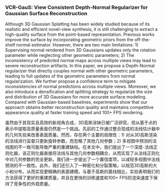 ### VCR-GauS: View Consistent Depth-Normal Regularizer for Gaussian Surface Reconstruction

Although 3D Gaussian Splatting has been widely studied because of its realistic and efficient novel-view synthesis, it is still challenging to extract a high-quality surface from the point-based representation. Previous works improve the surface by incorporating geometric priors from the off-the-shelf normal estimator. However, there are two main limitations: 1) Supervising normal rendered from 3D Gaussians updates only the rotation parameter while neglecting other geometric parameters; 2) The inconsistency of predicted normal maps across multiple views may lead to severe reconstruction artifacts. In this paper, we propose a Depth-Normal regularizer that directly couples normal with other geometric parameters, leading to full updates of the geometric parameters from normal regularization. We further propose a confidence term to mitigate inconsistencies of normal predictions across multiple views. Moreover, we also introduce a densification and splitting strategy to regularize the size and distribution of 3D Gaussians for more accurate surface modeling. Compared with Gaussian-based baselines, experiments show that our approach obtains better reconstruction quality and maintains competitive appearance quality at faster training speed and 100+ FPS rendering.

虽然由于其现实且高效的新视角合成，3D高斯涂抹已被广泛研究，但从基于点的表示中提取高质量表面仍然是一个挑战。先前的工作通过整合现成的法线估计器中的几何先验来改善表面质量。然而，存在两个主要的局限性：1) 对从3D高斯渲染的法线进行监督只更新旋转参数，而忽略了其他几何参数；2) 多视图中预测的法线图的不一致可能导致严重的重建缺陷。在本文中，我们提出了一个深度-法线正则化器，该正则化器直接将法线与其他几何参数相耦合，从而实现了从法线正则化中对几何参数的完全更新。我们进一步提出了一个置信度项，以减轻多视图中法线预测的不一致性。此外，我们还引入了一种密化和分裂策略，以规范3D高斯的大小和分布，从而实现更精确的表面建模。与基于高斯的基线相比，实验表明我们的方法获得了更好的重建质量，并且在更快的训练速度和100+ FPS的渲染速度下保持了竞争性的外观质量。
